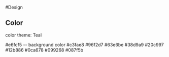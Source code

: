 #Design

## Color

color theme: Teal

#e6fcf5 -- background color
#c3fae8
#96f2d7
#63e6be
#38d9a9
#20c997
#12b886
#0ca678
#099268
#087f5b